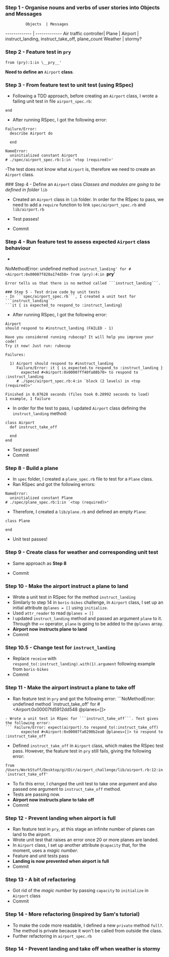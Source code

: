 ### Step 1 - Organise nouns and verbs of user stories into Objects and Messages
             Objects  | Messages
-------------         |     -------------
Air traffic controller|
Plane                 |
Airport               | instruct_landing, instruct_take_off, plane_count
Weather               |  stormy?

### Step 2 - Feature test in ```pry```
```NameError: uninitialized constant Airport
from (pry):1:in \__pry__'
```

**Need to define an** ```Airport``` **class**.

### Step 3 - From feature test to unit test (using RSpec)
- Following a TDD approach, before creating an ```Airport``` class, I wrote a failing unit test
in file ```airport_spec.rb```:
```Describe Airport do
end
```

- After running RSpec, I got the following error:
```An error occurred while loading ./spec/airport_spec.rb.
Failure/Error:
  describe Airport do

  end

NameError:
  uninitialized constant Airport
# ./spec/airport_spec.rb:1:in `<top (required)>'
```

-The test does not know what ```Airport``` is, therefore we need to create an ```Airport``` class.

### Step 4 - Define an ```Airport``` class
_Classes and modules are going to be defined in folder_ ```lib```

- Created an ```Airport``` class in ```lib``` folder. In order for the RSpec to pass, we need to add a ```require```
function to link ```spec/airport_spec.rb``` and ```lib/airport.rb```

- Test passes!

- Commit

### Step 4 - Run feature test to assess expected ```Airport``` class behaviour
- ```[4] pry(main)> plane = airport.instruct_landing
NoMethodError: undefined method `instruct_landing' for #<Airport:0x00007f820a174d58>
from (pry):4:in `__pry__'
```
Error tells us that there is no method called ```instruct_landing```.

### Step 5 - Test drive code by unit tests
- In ```spec/airport_spec.rb```, I created a unit test for ```instruct_landing```
```it { is expected_to respond_to :instruct_landing}
```
- After running RSpec, I got the following error:
```
Airport
should respond to #instruct_landing (FAILED - 1)

Have you considered running rubocop? It will help you improve your code!
Try it now! Just run: rubocop

Failures:

  1) Airport should respond to #instruct_landing
     Failure/Error: it { is_expected.to respond_to :instruct_landing }
       expected #<Airport:0x00007ff40fa88b70> to respond to :instruct_landing
     # ./spec/airport_spec.rb:4:in `block (2 levels) in <top (required)>'

Finished in 0.07628 seconds (files took 0.28992 seconds to load)
1 example, 1 failure
```
- In order for the test to pass, I updated ```Airport``` class defining the ```instruct_landing``` method:
```
class Airport
  def instruct_take_off

  end
end
```
- Test passes!
- Commit

### Step 8 - Build a plane
- In ```spec``` folder, I created a ```plane_spec.rb``` file to test for a ```Plane``` class.
- Ran RSpec and got the following errors:
```
NameError:
  uninitialized constant Plane
# ./spec/plane_spec.rb:1:in `<top (required)>'
```
- Therefore, I created a ```lib/plane.rb``` and defined an empty ```Plane```:
```
class Plane

end
```
- Unit test passes!

### Step 9 - Create class for weather and corresponding unit test
- Same approach as **Step 8**

- Commit

### Step 10 - Make the airport instruct a plane to land
- Wrote a unit test in RSpec for the method ```instruct_landing```
- Similarly to step 14 in ```boris-bikes``` challenge, in ```Airport``` class, I set up an initial attribute ```@planes = []``` using ```initialize```.
- Used ```attr_reader``` to read ```@planes = []```
- I updated ```instruct_landing``` method and passed an argument ```plane``` to it. Through the ```<<``` operator, ```plane``` is going to be added to the ```@planes``` array.
- **Airport now instructs plane to land**
- Commit

### Step 10.5 - Change test for ```instruct_landing```
- Replace ```receive``` with ```respond_to(:instruct_landing).with(1).argument``` following example from ```boris-bikes```
- Commit

### Step 11 - Make the airport instruct a plane to take off
- Ran feature test in ```pry``` and got the following error:
```NoMethodError: undefined method `instruct_take_off' for #<Airport:0x00007fd5912dd548 @planes=[]>
```
- Wrote a unit test in RSpec for ```instruct_take_off```. Test gives the following error:
``` Failure/Error: expect(airport).to respond_to(:instruct_take_off)
       expected #<Airport:0x00007fa0290b2ea0 @planes=[]> to respond to :instruct_take_off
```
- Defined ```instruct_take_off``` in ```Airport``` class, which makes the RSpec test pass. However, the feature test in ```pry``` still fails, giving the following error:
```ArgumentError: wrong number of arguments (given 1, expected 0)
from /Users/WorkStuff/Desktop/gitDir/airport_challenge/lib/airport.rb:12:in `instruct_take_off'
```
- To fix this error, I changed the unit test to take one argument and also passed one argument to ```instruct_take_off``` method.
- Tests are passing now.
- **Airport now instructs plane to take off**
- Commit

### Step 12 - Prevent landing when airport is full
- Ran feature test in ```pry```, at this stage an infinite number of planes can land to the airport.
- Wrote unit test that raises an error once 20 or more planes are landed.
- In ```Airport``` class, I set up another attribute ```@capacity``` that, for the moment, uses a _magic number_.
- Feature and unit tests pass
- **Landing is now prevented when airport is full**
- Commit

### Step 13 - A bit of refactoring
- Got rid of the _magic number_ by passing ```capacity``` to ```initialize``` in ```Airport``` class
- Commit

### Step 14 - More refactoring (inspired by Sam's tutorial)
- To make the code more readable, I defined a new ```private``` method ```full?```. The method is private because it won't be called from outside the class.
- Further refactoring in ```airport_spec.rb```

### Step 14 - Prevent landing and take off when weather is stormy

